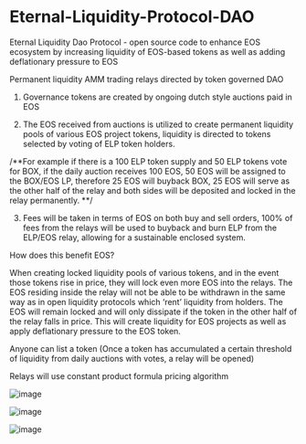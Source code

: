 # Eternal-Liquidity-Protocol-DAO

Eternal Liquidity Dao Protocol - open source code to enhance EOS ecosystem by increasing liquidity of EOS-based tokens as well as adding deflationary pressure to EOS 

Permanent liquidity AMM trading relays directed by token governed DAO

 1. Governance tokens are created by ongoing dutch style auctions paid in EOS

 2. The EOS received from auctions is utilized to create permanent liquidity pools of various EOS project tokens, liquidity is directed to tokens selected by voting of ELP token holders.

/**For example if there is a 100 ELP token supply and 50 ELP tokens vote for BOX, if the daily auction receives 100 EOS, 50 EOS will be assigned to the BOX/EOS LP, therefore 25 EOS will buyback BOX, 25 EOS will serve as the other half of the relay and both sides will be deposited and locked in the relay permanently. **/

 3. Fees will be taken in terms of EOS on both buy and sell orders, 100% of fees  from the relays will be used to buyback and burn ELP from the ELP/EOS relay, allowing for a sustainable enclosed system. 

How does this benefit EOS?

When creating locked liquidity pools of various tokens, and in the event those tokens rise in price, they will lock even more EOS into the relays. The EOS residing inside the relay will not be able to be withdrawn in the same way as in open liquidity protocols which ‘rent’ liquidity from holders. The EOS will remain locked and will only dissipate if the token in the other half of the relay falls in price. This will create liquidity for EOS projects as well as apply deflationary pressure to the EOS token. 

Anyone can list a token 
(Once a token has accumulated a certain threshold of liquidity from daily auctions with votes, a relay will be opened) 

Relays will use constant product formula pricing algorithm

![image](https://user-images.githubusercontent.com/51843516/147984482-5275aca4-4104-495c-9fb6-0bfdc0e9b10a.png)

![image](https://user-images.githubusercontent.com/51843516/147984498-1ef6a57c-c03e-46cb-807c-79142c007c25.png)

![image](https://user-images.githubusercontent.com/51843516/147984729-b2acdb9e-2908-4453-a30b-629a243aac0c.png)

